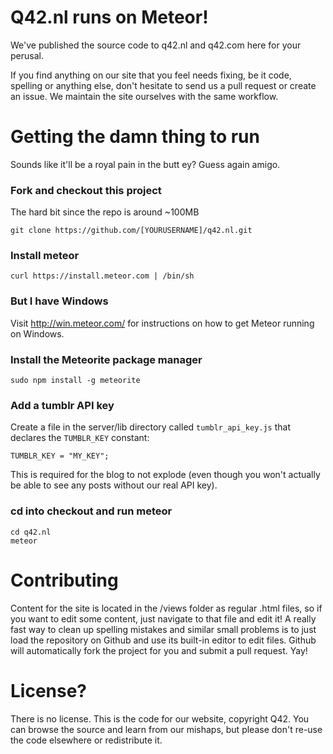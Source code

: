 # Q42.nl runs on Meteor!

We've published the source code to q42.nl and q42.com here for your perusal.

If you find anything on our site that you feel needs fixing, be it code, spelling or anything else,
don't hesitate to send us a pull request or create an issue. We maintain the site ourselves with the same workflow.

# Getting the damn thing to run
Sounds like it'll be a royal pain in the butt ey? Guess again amigo.

### Fork and checkout this project 
The hard bit since the repo is around ~100MB

	git clone https://github.com/[YOURUSERNAME]/q42.nl.git

### Install meteor

	curl https://install.meteor.com | /bin/sh
	
### But I have Windows

Visit http://win.meteor.com/ for instructions on how to get Meteor running on Windows.

### Install the Meteorite package manager

	sudo npm install -g meteorite
	
### Add a tumblr API key

Create a file in the server/lib directory called `tumblr_api_key.js` that declares the `TUMBLR_KEY` constant:

	TUMBLR_KEY = "MY_KEY";
	
This is required for the blog to not explode (even though you won't actually be able to see any posts without our real API key).

### cd into checkout and run meteor

	cd q42.nl
	meteor

# Contributing

Content for the site is located in the /views folder as regular .html files, so if you want to edit some content, just
navigate to that file and edit it! A really fast way to clean up spelling mistakes and similar small problems is to just
load the repository on Github and use its built-in editor to edit files. Github will automatically fork the project for you
and submit a pull request. Yay!

# License?

There is no license. This is the code for our website, copyright Q42. You can browse the source and learn from our mishaps,
but please don't re-use the code elsewhere or redistribute it.
